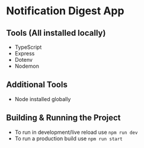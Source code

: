 # Notification Digest App

## Tools  (All installed locally)

- TypeScript
- Express
- Dotenv
- Nodemon

## Additional Tools

- Node installed globally

## Building & Running the Project

- To run in development/live reload use `npm run dev`
- To run a production build use `npm run start`
